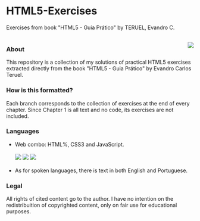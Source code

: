 # HTML5-Exercises
Exercises from book "HTML5 - Guia Prático" by TERUEL, Evandro C. <br> <br>

<img align="right" src="http://img.loja.editorasaraiva.com.br/167011-500-0.jpg">

### About
This repository is a collection of my solutions of practical HTML5 exercises extracted directly from the book "HTML5 - Guia Prático" by Evandro Carlos Teruel.

### How is this formatted?
Each branch corresponds to the collection of exercises at the end of every chapter. Since Chapter 1 is all text and no code, its exercises are not included.

### Languages
  - Web combo: HTML%, CSS3 and JavaScript. <br> <br>
  <a href="HTML"><img src="https://img.shields.io/badge/HTML5-E34F26?style=for-the-badge&logo=html5&logoColor=white"></a>
  <a href="CSS"><img src="https://img.shields.io/badge/CSS3-1572B6?style=for-the-badge&logo=css3&logoColor=white"></a>
  <a href="JavaScript"><img src="https://img.shields.io/badge/JavaScript-323330?style=for-the-badge&logo=javascript&logoColor=F7DF1E"></a> <br> <br>
  - As for spoken languages, there is text in both English and Portuguese.

### Legal 
All rights of cited content go to the author. I have no intention on the redistribuition of copyrighted content, only on fair use for educational purposes.
